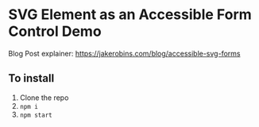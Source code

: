 # SVG Element as an Accessible Form Control Demo

Blog Post explainer: https://jakerobins.com/blog/accessible-svg-forms

## To install

1. Clone the repo
2. `npm i`
3. `npm start`
